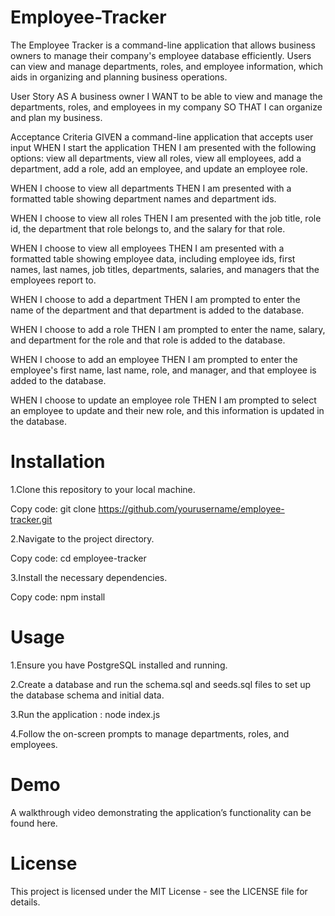 # Employee-Tracker
The Employee Tracker is a command-line application that allows business owners to manage their company's employee database efficiently. Users can view and manage departments, roles, and employee information, which aids in organizing and planning business operations.

User Story
AS A business owner
I WANT to be able to view and manage the departments, roles, and employees in my company
SO THAT I can organize and plan my business.

Acceptance Criteria
GIVEN a command-line application that accepts user input
WHEN I start the application
THEN I am presented with the following options: view all departments, view all roles, view all employees, add a department, add a role, add an employee, and update an employee role.

WHEN I choose to view all departments
THEN I am presented with a formatted table showing department names and department ids.

WHEN I choose to view all roles
THEN I am presented with the job title, role id, the department that role belongs to, and the salary for that role.

WHEN I choose to view all employees
THEN I am presented with a formatted table showing employee data, including employee ids, first names, last names, job titles, departments, salaries, and managers that the employees report to.

WHEN I choose to add a department
THEN I am prompted to enter the name of the department and that department is added to the database.

WHEN I choose to add a role
THEN I am prompted to enter the name, salary, and department for the role and that role is added to the database.

WHEN I choose to add an employee
THEN I am prompted to enter the employee's first name, last name, role, and manager, and that employee is added to the database.

WHEN I choose to update an employee role
THEN I am prompted to select an employee to update and their new role, and this information is updated in the database.

# Installation

1.Clone this repository to your local machine.

Copy code: git clone https://github.com/yourusername/employee-tracker.git

2.Navigate to the project directory.

Copy code: cd employee-tracker

3.Install the necessary dependencies.

Copy code: npm install

# Usage

1.Ensure you have PostgreSQL installed and running.

2.Create a database and run the schema.sql and seeds.sql files to set up the database schema and initial data.

3.Run the application : node index.js

4.Follow the on-screen prompts to manage departments, roles, and employees.

# Demo
A walkthrough video demonstrating the application’s functionality can be found here.

# License
This project is licensed under the MIT License - see the LICENSE file for details.
